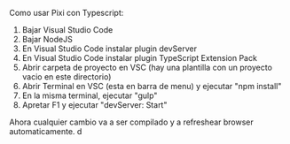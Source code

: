 Como usar Pixi con Typescript:

1. Bajar Visual Studio Code
2. Bajar NodeJS
3. En Visual Studio Code instalar plugin devServer
4. En Visual Studio Code instalar plugin TypeScript Extension Pack
5. Abrir carpeta de proyecto en VSC (hay una plantilla con un proyecto vacio en este directorio)
6. Abrir Terminal en VSC (esta en barra de menu) y ejecutar "npm install"
7. En la misma terminal, ejecutar "gulp"
8. Apretar F1 y ejecutar "devServer: Start"

Ahora cualquier cambio va a ser compilado y a refreshear browser automaticamente.
d
